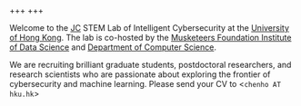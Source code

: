 +++
+++

Welcome to the [JC](https://www.hkjc.com/) STEM Lab of Intelligent Cybersecurity at the [University of Hong Kong](https://hku.hk). The lab is co-hosted by the [Musketeers Foundation Institute of Data Science](https://datascience.hku.hk) and [Department of Computer Science](https://www.cs.hku.hk).

We are recruiting brilliant graduate students, postdoctoral researchers, and research scientists who are passionate about exploring the frontier of cybersecurity and machine learning. Please send your CV to <`chenho AT hku.hk`>
